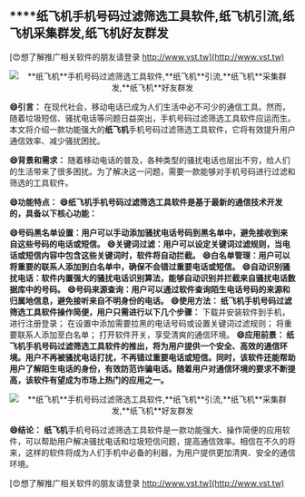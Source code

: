 ## ****纸飞机**手机号码过滤筛选工具软件,**纸飞机**引流,**纸飞机**采集群发,**纸飞机**好友群发**

[😍想了解推广相关软件的朋友请登录 http://www.vst.tw](http://www.vst.tw)

 <center><img src="https://vst.tw/MP4/tuiguang/png/6.png" alt="**纸飞机**手机号码过滤筛选工具软件,**纸飞机**引流,**纸飞机**采集群发,**纸飞机**好友群发"></center>

**😄引言：**
在现代社会，移动电话已成为人们生活中必不可少的通信工具。然而，随着垃圾短信、骚扰电话等问题日益突出，手机号码过滤筛选工具软件应运而生。本文将介绍一款功能强大的**纸飞机**手机号码过滤筛选工具软件，它将有效提升用户通信效率、减少骚扰困扰。

**😄背景和需求：**
随着移动电话的普及，各种类型的骚扰电话也层出不穷，给人们的生活带来了很多困扰。为了解决这一问题，需要一款能够对手机号码进行过滤和筛选的工具软件。

**😄功能特点：**
**😄**纸飞机**手机号码过滤筛选工具软件是基于最新的通信技术开发的，具备以下核心功能：**

**😄号码黑名单设置：用户可以手动添加骚扰电话号码到黑名单中，避免接收到来自这些号码的电话或短信。**
**😄关键词过滤：用户可以设定关键词过滤规则，当电话或短信内容中包含这些关键词时，软件将自动拦截。**
**😄白名单管理：用户可以将重要的联系人添加到白名单中，确保不会错过重要电话或短信。**
**😄自动识别骚扰电话：软件内置强大的骚扰电话识别算法，能够自动识别并拦截来自骚扰电话数据库中的号码。**
**😄号码来源查询：用户可以通过软件查询陌生电话号码的来源和归属地信息，避免接听来自不明身份的电话。**
**😄使用方法： **纸飞机**手机号码过滤筛选工具软件操作简便，用户只需进行以下几个步骤：**
下载并安装软件到手机，进行注册登录；
在设置中添加需要拉黑的电话号码或设置关键词过滤规则；
将重要联系人添加至白名单；
打开软件开关，享受清爽的通信环境。
**😄应用前景： **纸飞机**手机号码过滤筛选工具软件的推出，将为用户提供一个安全、高效的通信环境。用户不再被骚扰电话打扰，不再错过重要电话或短信。同时，该软件还能帮助用户了解陌生电话的身份，有效防范诈骗电话。随着用户对通信环境的要求不断提高，该软件有望成为市场上热门的应用之一。**

 <center><img src="https://vst.tw/MP4/tuiguang/png/6.png" alt="**纸飞机**手机号码过滤筛选工具软件,**纸飞机**引流,**纸飞机**采集群发,**纸飞机**好友群发"></center>

**😄结论：**
**纸飞机**手机号码过滤筛选工具软件是一款功能强大、操作简便的应用软件，可以帮助用户解决骚扰电话和垃圾短信问题，提高通信效率。相信在不久的将来，这样的软件将成为人们手机中必备的利器，为用户提供更加清爽、安全的通信环境。

[😍想了解推广相关软件的朋友请登录 http://www.vst.tw](http://www.vst.tw)



